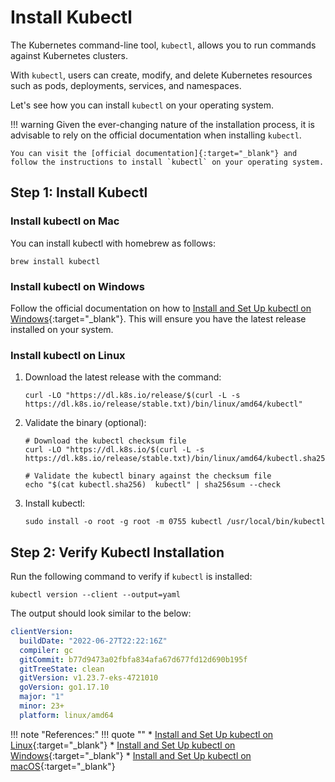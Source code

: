 # Install Kubectl

The Kubernetes command-line tool, `kubectl`, allows you to run commands against Kubernetes clusters.

With `kubectl`, users can create, modify, and delete Kubernetes resources such as pods, deployments, services, and namespaces.

Let's see how you can install `kubectl` on your operating system.

!!! warning
    Given the ever-changing nature of the installation process, it is advisable to rely on the official documentation when installing `kubectl`.

    You can visit the [official documentation]{:target="_blank"} and follow the instructions to install `kubectl` on your operating system.


## Step 1: Install Kubectl

### Install kubectl on Mac

You can install kubectl with homebrew as follows:

```
brew install kubectl
```


### Install kubectl on Windows

Follow the official documentation on how to [Install and Set Up kubectl on Windows]{:target="_blank"}. This will ensure you have the latest release installed on your system.


### Install kubectl on Linux

1. Download the latest release with the command:

    ```
    curl -LO "https://dl.k8s.io/release/$(curl -L -s https://dl.k8s.io/release/stable.txt)/bin/linux/amd64/kubectl"
    ```

2. Validate the binary (optional):

    ```
    # Download the kubectl checksum file
    curl -LO "https://dl.k8s.io/$(curl -L -s https://dl.k8s.io/release/stable.txt)/bin/linux/amd64/kubectl.sha256"

    # Validate the kubectl binary against the checksum file
    echo "$(cat kubectl.sha256)  kubectl" | sha256sum --check
    ```

3. Install kubectl:

    ```
    sudo install -o root -g root -m 0755 kubectl /usr/local/bin/kubectl
    ```



## Step 2: Verify Kubectl Installation

Run the following command to verify if `kubectl` is installed:

```
kubectl version --client --output=yaml
```

The output should look similar to the below:

```yaml
clientVersion:
  buildDate: "2022-06-27T22:22:16Z"
  compiler: gc
  gitCommit: b77d9473a02fbfa834afa67d677fd12d690b195f
  gitTreeState: clean
  gitVersion: v1.23.7-eks-4721010
  goVersion: go1.17.10
  major: "1"
  minor: 23+
  platform: linux/amd64
```


!!! note "References:"
    !!! quote ""
        * [Install and Set Up kubectl on Linux]{:target="_blank"}
        * [Install and Set Up kubectl on Windows]{:target="_blank"}
        * [Install and Set Up kubectl on macOS]{:target="_blank"}


<!-- Hyperlinks -->
[official documentation]: https://kubernetes.io/docs/tasks/tools/
[Install and Set Up kubectl on Linux]: https://kubernetes.io/docs/tasks/tools/install-kubectl-linux/
[Install and Set Up kubectl on Windows]: https://kubernetes.io/docs/tasks/tools/install-kubectl-windows/
[Install and Set Up kubectl on macOS]: https://kubernetes.io/docs/tasks/tools/install-kubectl-macos/